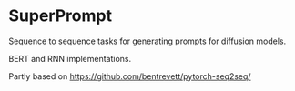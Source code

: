 # SuperPrompt

Sequence to sequence tasks for generating prompts for diffusion models.

BERT and RNN implementations.

Partly based on https://github.com/bentrevett/pytorch-seq2seq/